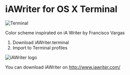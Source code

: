 # iAWriter for OS X Terminal

![Terminal](https://github.com/haripako/iA-Writer-Terminal-color-scheme/tree/master/img/terminal.png)

Color scheme inspirated on iA Writer by Francisco Vargas

1. Download iAWriter.terminal
2. Import to Terminal profiles


![iAWriter logo](https://github.com/haripako/iA-Writer-Terminal-color-scheme/tree/master/img/iaw-logo.png)

You can download iAWriter on http://www.iawriter.com/